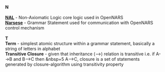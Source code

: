 **N**<br /><br />
**[NAL](https://github.com/opennars/opennars/wiki/Non-Axiomatic-Logic-(NAL),-Logic-behind-OpenNARS)** - Non-Axiomatic Logic core logic used in OpenNARS <br />
**[Narsese](https://github.com/opennars/opennars/wiki/Narsese-Grammar,-Language-of-OpenNARS)** - Grammar Statement used for communication with OpenNARS control mechanism<br /><br />
**T**<br />
**Term** - simplest atomic structure within a grammar statement, basically a string of letters in alphabet<br />
**Transitive Closure** - given that inheritance (-->) relation is  transitive i.e. if A-->B and B-->C then &nbsp+5           A-->C, closure is a set of statements generated by closure-algorithm using transitivity property  <br /><br />


